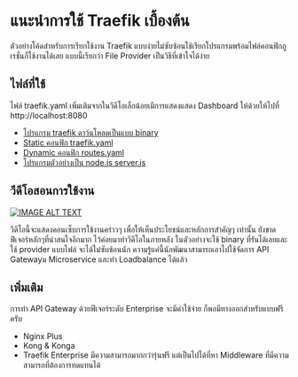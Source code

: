 # แนะนำการใช้ Traefik เบื้องต้น
ตัวอย่างโค้ดสำหรับการเรียกใช้งาน Traefik แบบง่ายไม่ซับซ้อนใช้เรียกโปรแกรมพร้อมไฟล์คอนฟิกกูเรชั่นก็ใช้งานได้เลย แบบนี้เรียกว่า File Provider เป็นวิธีที่เข้าใจได้ง่าย 
## ไฟล์ที่ใช้
ไฟล์ traefik.yaml เพิ่มเติมจากในวีดีโอเล็กน้อยเมีการแสดงแสดง Dashboard ให้ด้วยให้ไปที่ http://localhost:8080
- [โปรแกรม traefik ดาว์นโหลดเป็นแบบ binary](https://github.com/traefik/traefik/releases)
- [Static คอนฟิก traefik.yaml](https://github.com/schooltechx/youtube/raw/main/traefik/traefik-intro/traefik.yaml)
- [Dynamic คอนฟิก routes.yaml](https://github.com/schooltechx/youtube/raw/main/traefik/traefik-intro/routes.yaml)
- [โปรแกรมตัวอย่างเป็น node.js server.js](https://github.com/schooltechx/youtube/raw/main/traefik/traefik-intro/server.js)

## วีดีโอสอนการใช้งาน

[![IMAGE ALT TEXT](https://img.youtube.com/vi/DgxRcFlccsU/0.jpg)](https://youtu.be/DgxRcFlccsU "แนะนำการใช้ Traefik เบื้องต้น")


วีดีโอนี้จะแสดงคอนเซ็บการใช้งานคร่าวๆ เพื่อให้เห็นประโยชน์และหลักการสำคัญๆ เท่านั้น ยังขาดฟีเจอร์หลักๆที่น่าสนใจอีกมาก ไว้ค่อยมาทำวีดีโอในภายหลัง ในตัวอย่างจะใช้ binary 
ที่รันได้เลยและใช้ provider แบบไฟล์ จะได้ไม่ซับซ้อนนัก ความรู้แค่นี้นักพัฒนาสามารถเอาไปใช้จัดการ API Gatewayม Microservice และทำ Loadbalance ได้แล้ว 

## เพิ่มเติม
การทำ API Gateway ด้วยฟีเจอร์ระดับ Enterprise จะมีค่าใช้จ่าย ก็พอมีทางออกสำหรับแบบฟรีครับ
- Nginx Plus 
- Kong & Konga 
- Traefik Enterprise มีความสามารถมากกว่ารุ่นฟรี แต่เป็นไปได้ที่หา Middleware ที่มีความสามารถที่ต้องการทดแทนได้
